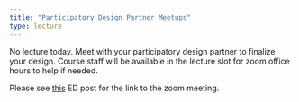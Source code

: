```yaml
---
title: "Participatory Design Partner Meetups"
type: lecture
---
```


No lecture today. Meet with your participatory design partner to finalize your design. Course staff will be available in the lecture slot for zoom office hours to help if needed.

Please see [this](https://edstem.org/us/courses/8218/discussion/782715) ED post for the link to the zoom meeting.